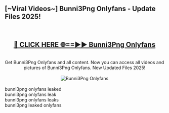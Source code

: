 <h2>[~Viral Videos~] Bunni3Png Onlyfans - Update Files 2025!</h2>
<br>
<div align="center">
<h2><a href="https://betterlinks.top/A2PfLJ" rel="nofollow">🔴 CLICK HERE 🌐==►► Bunni3Png Onlyfans</a></h2>
<br>
Get Bunni3Png Onlyfans and all content. Now you can access all videos and pictures of Bunni3Png Onlyfans. New Updated Files 2025!
<br>
<br>
<a href="https://betterlinks.top/A2PfLJ" rel="nofollow" data-target="animated-image.originalLink"><img src="https://i.ibb.co.com/WyWwxjT/player-gif2.gif" alt="Bunni3Png Onlyfans" style="max-width: 100%; display: inline-block;" data-target="animated-image.originalImage"></a>
</div>
<br>
bunni3png onlyfans leaked<br>
bunni3png onlyfans leak<br>
bunni3png onlyfans leaks<br>
bunni3png leaked onlyfans